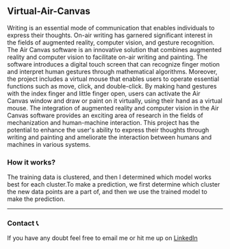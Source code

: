 ## Virtual-Air-Canvas
Writing is an essential mode of communication that enables individuals to express their thoughts. On-air writing has garnered significant interest in the fields of augmented reality, computer vision, and gesture recognition. The Air Canvas software is an innovative solution that combines augmented reality and computer vision to facilitate on-air writing and painting. The software introduces a digital touch screen that can recognize finger motion and interpret human gestures through mathematical algorithms. Moreover, the project includes a virtual mouse that enables users to operate essential functions such as move, click, and double-click. By making hand gestures with the index finger and little finger open, users can activate the Air Canvas window and draw or paint on it virtually, using their hand as a virtual mouse. The integration of augmented reality and computer vision in the Air Canvas software provides an exciting area of research in the fields of mechanization and human-machine interaction. This project has the potential to enhance the user's ability to express their thoughts through writing and painting and ameliorate the interaction between humans and machines in various systems.


### How it works?
The training data is clustered, and then I determined which model works best for each cluster.To make a prediction, we first determine which cluster the new data points are a part of, and then we use the trained model to make the prediction.

<hr>


### Contact 📞
If you have any doubt feel free to email me or hit me up on <a href="https://www.linkedin.com/in/chebrolu-tejaswi/">LinkedIn</a>
